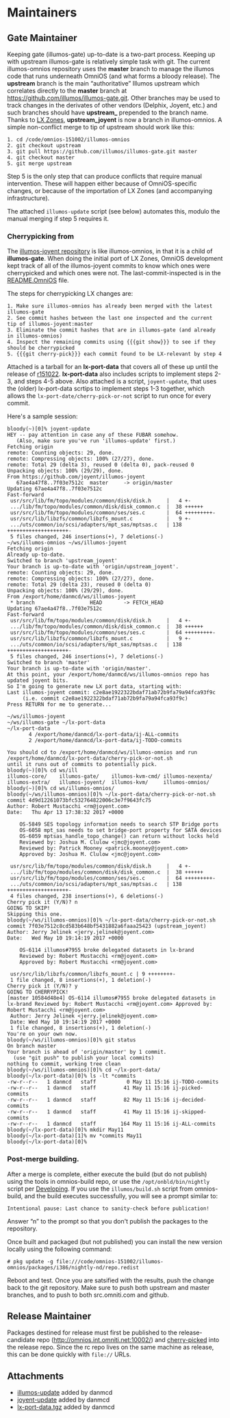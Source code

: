 Maintainers
===========

Gate Maintainer
---------------

Keeping gate (illumos-gate) up-to-date is a two-part process. Keeping up
with upstream illumos-gate is relatively simple task with git. The
current illumos-omnios repository uses the **master** branch to manage
the illumos code that runs underneath OmniOS (and what forms a bloody
release). The **upstream** branch is the main “authoritative” Illumos
upstream which correlates directly to the **master** branch at
<https://github.com/illumos/illumos-gate.git>. Other branches may be
used to track changes in the derivates of other vendors (Delphix,
Joyent, etc.) and such branches should have **upstream\_** prepended to
the branch name. Thanks to [LX Zones](LXZones.md),
**upstream\_joyent** is now a branch in illumos-omnios. A simple
non-conflict merge to tip of upstream should work like this:

```
1. cd /code/omnios-151002/illumos-omnios
2. git checkout upstream
3. git pull https://github.com/illumos/illumos-gate.git master
4. git checkout master
5. git merge upstream
```

Step 5 is the only step that can produce conflicts that require manual
intervention. These will happen either because of OmniOS-specific
changes, or because of the importation of LX Zones (and accompanying
infrastructure).

The attached `illumos-update` script (see below) automates this, modulo the manual
merging if step 5 requires it.

### Cherrypicking from 

The [illumos-joyent repository](https://github.com/Joyent/illumos-joyent) is like
illumos-omnios, in that it is a child of **illumos-gate**. When doing
the initial port of LX Zones, OmniOS development kept track of all of
the illumos-joyent commits to know which ones were cherrypicked and
which ones were not. The last-commit-inspected is in the
[README.OmniOS](https://github.com/omniosorg/illumos-omnios/blob/master/README.OmniOS)
file.

The steps for cherrypicking LX changes are:

```
1. Make sure illumos-omnios has already been merged with the latest illumos-gate
2. See commit hashes between the last one inspected and the current tip of illumos-joyent:master
3. Eliminate the commit hashes that are in illumos-gate (and already in illumos-omnios)
4. Inspect the remaining commits using {{{git show}}} to see if they should be cherrypicked
5. {{{git cherry-pick}}} each commit found to be LX-relevant by step 4
```

Attached is a tarball for an **lx-port-data** that covers all of these
up until the release of [r151022](ReleaseNotes/r151022.md).
**lx-port-data** also includes scripts to implement steps 2-3, and steps
4-5 above. Also attached is a script, `joyent-update`, that uses the (older)
lx-port-data scrtips to implement steps 1-3 together, which allows the
`lx-port-date/cherry-pick-or-not` script to run once for every commit.

Here's a sample session:

```
bloody(~)[0]% joyent-update 
HEY -- pay attention in case any of these FUBAR somehow.
   (Also, make sure you've run 'illumos-update' first.)
Fetching origin
remote: Counting objects: 29, done.
remote: Compressing objects: 100% (27/27), done.
remote: Total 29 (delta 3), reused 0 (delta 0), pack-reused 0
Unpacking objects: 100% (29/29), done.
From https://github.com/joyent/illumos-joyent
   67ae4a47f8..7f03e7512c  master     -> origin/master
Updating 67ae4a47f8..7f03e7512c
Fast-forward
 usr/src/lib/fm/topo/modules/common/disk/disk.h     |   4 +-
 .../lib/fm/topo/modules/common/disk/disk_common.c  |  38 ++++++
 usr/src/lib/fm/topo/modules/common/ses/ses.c       |  64 +++++++++-
 usr/src/lib/libzfs/common/libzfs_mount.c           |   9 +-
 .../uts/common/io/scsi/adapters/mpt_sas/mptsas.c   | 138 ++++++++++++++++++++-
 5 files changed, 246 insertions(+), 7 deletions(-)
~/ws/illumos-omnios ~/ws/illumos-joyent
Fetching origin
Already up-to-date.
Switched to branch 'upstream_joyent'
Your branch is up-to-date with 'origin/upstream_joyent'.
remote: Counting objects: 29, done.
remote: Compressing objects: 100% (27/27), done.
remote: Total 29 (delta 23), reused 0 (delta 0)
Unpacking objects: 100% (29/29), done.
From /export/home/danmcd/ws/illumos-joyent
 * branch                  HEAD       -> FETCH_HEAD
Updating 67ae4a47f8..7f03e7512c
Fast-forward
 usr/src/lib/fm/topo/modules/common/disk/disk.h     |   4 +-
 .../lib/fm/topo/modules/common/disk/disk_common.c  |  38 ++++++
 usr/src/lib/fm/topo/modules/common/ses/ses.c       |  64 +++++++++-
 usr/src/lib/libzfs/common/libzfs_mount.c           |   9 +-
 .../uts/common/io/scsi/adapters/mpt_sas/mptsas.c   | 138 ++++++++++++++++++++-
 5 files changed, 246 insertions(+), 7 deletions(-)
Switched to branch 'master'
Your branch is up-to-date with 'origin/master'.
At this point, your /export/home/danmcd/ws/illumos-omnios repo has updated joyent bits.
So I'm going to generate new LX port data, starting with:
Last illumos-joyent commit: c2e8ae1922322bdaf71ab72b9fa79a94fca93f9c
     (i.e. commit c2e8ae1922322bdaf71ab72b9fa79a94fca93f9c)
Press RETURN for me to generate...

~/ws/illumos-joyent
~/ws/illumos-gate ~/lx-port-data 
~/lx-port-data 
       4 /export/home/danmcd/lx-port-data/ij-ALL-commits
       2 /export/home/danmcd/lx-port-data/ij-TODO-commits

You should cd to /export/home/danmcd/ws/illumos-omnios and run
/export/home/danmcd/lx-port-data/cherry-pick-or-not.sh
until it runs out of commits to potentially pick.
bloody(~)[0]% cd ws/ill
illumos-core/    illumos-gate/    illumos-kvm-cmd/ illumos-nexenta/
illumos-extra/   illumos-joyent/  illumos-kvm/     illumos-omnios/
bloody(~)[0]% cd ws/illumos-omnios/
bloody(~/ws/illumos-omnios)[0]% ~/lx-port-data/cherry-pick-or-not.sh 
commit 4d9d12261073bfc532764822006c3e7f9643fc75
Author: Robert Mustacchi <rm@joyent.com>
Date:   Thu Apr 13 17:38:32 2017 +0000

    OS-5849 SES topology information needs to search STP Bridge ports
    OS-6058 mpt_sas needs to set bridge-port property for SATA devices
    OS-6059 mptsas_handle_topo_change() can return without locks held
    Reviewed by: Joshua M. Clulow <jmc@joyent.com>
    Reviewed by: Patrick Mooney <patrick.mooney@joyent.com>
    Approved by: Joshua M. Clulow <jmc@joyent.com>

 usr/src/lib/fm/topo/modules/common/disk/disk.h     |   4 +-
 .../lib/fm/topo/modules/common/disk/disk_common.c  |  38 ++++++
 usr/src/lib/fm/topo/modules/common/ses/ses.c       |  64 +++++++++-
 .../uts/common/io/scsi/adapters/mpt_sas/mptsas.c   | 138 ++++++++++++++++++++-
 4 files changed, 238 insertions(+), 6 deletions(-)
Cherry pick it (Y/N)? n
GOING TO SKIP!
Skipping this one.
bloody(~/ws/illumos-omnios)[0]% ~/lx-port-data/cherry-pick-or-not.sh
commit 7f03e7512c8cd583b648bf5431882a6faaa25423 (upstream_joyent)
Author: Jerry Jelinek <jerry.jelinek@joyent.com>
Date:   Wed May 10 19:14:19 2017 +0000

    OS-6114 illumos#7955 broke delegated datasets in lx-brand
    Reviewed by: Robert Mustacchi <rm@joyent.com>
    Approved by: Robert Mustacchi <rm@joyent.com>

 usr/src/lib/libzfs/common/libzfs_mount.c | 9 ++++++++-
 1 file changed, 8 insertions(+), 1 deletion(-)
Cherry pick it (Y/N)? y
GOING TO CHERRYPICK!
[master 10584d48e4] OS-6114 illumos#7955 broke delegated datasets in lx-brand Reviewed by: Robert Mustacchi <rm@joyent.com> Approved by: Robert Mustacchi <rm@joyent.com>
 Author: Jerry Jelinek <jerry.jelinek@joyent.com>
 Date: Wed May 10 19:14:19 2017 +0000
 1 file changed, 8 insertions(+), 1 deletion(-)
You're on your own now.
bloody(~/ws/illumos-omnios)[0]% git status
On branch master
Your branch is ahead of 'origin/master' by 1 commit.
  (use "git push" to publish your local commits)
nothing to commit, working tree clean
bloody(~/ws/illumos-omnios)[0]% cd ~/lx-port-data/
bloody(~/lx-port-data)[0]% ls -lt *commits
-rw-r--r--   1 danmcd   staff          0 May 11 15:16 ij-TODO-commits
-rw-r--r--   1 danmcd   staff         41 May 11 15:16 ij-picked-commits
-rw-r--r--   1 danmcd   staff         82 May 11 15:16 ij-decided-commits
-rw-r--r--   1 danmcd   staff         41 May 11 15:16 ij-skipped-commits
-rw-r--r--   1 danmcd   staff        164 May 11 15:16 ij-ALL-commits
bloody(~/lx-port-data)[0]% mkdir May11
bloody(~/lx-port-data)[1]% mv *commits May11
bloody(~/lx-port-data)[0]%
```

### Post-merge building.

After a merge is complete, either execute the build (but do not publish)
using the tools in omnios-build repo, or use the `/opt/onbld/bin/nightly` script per
[Developing](Developing.md). If you use the `illumos/build.sh` script from omnios-build, and the
build executes successfully, you will see a prompt similar to:

```
Intentional pause: Last chance to sanity-check before publication!
```

Answer “n” to the prompt so that you don't publish the packages to the
repository.

Once built and packaged (but not published) you can install the new
version locally using the following command:

```
# pkg update -g file:///code/omnios-151002/illumos-omnios/packages/i386/nightly-nd/repo.redist
```

Reboot and test. Once you are satsified with the results, push the
change back to the git repository. Make sure to push both upstream and
master branches, and to push to both src.omniti.com and github.

Release Maintainer
------------------

Packages destined for release must first be published to the
release-candidate repo (http://omnios.int.omniti.net:10002/) and
[cherry-picked](PopulatingRepos.md#Cherry-picking) into the release
repo. Since the rc repo lives on the same machine as release, this can
be done quickly with `file://` URLs.

Attachments
------------------

* [illumos-update](Attachments/illumos-update) added by danmcd
* [joyent-update](Attachments/joyent-update) added by danmcd
* [lx-port-data.tgz](Attachments/lx-port-data.tgz) added by danmcd
